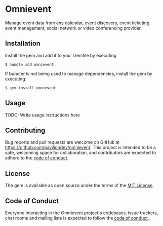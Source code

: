 # Omnievent

Manage event data from any calendar, event discovery, event ticketing, event management, social network or video conferencing provider.

## Installation

Install the gem and add it to your Gemfile by executing:

    $ bundle add omnievent

If bundler is not being used to manage dependencies, install the gem by executing:

    $ gem install omnievent

## Usage

TODO: Write usage instructions here

## Contributing

Bug reports and pull requests are welcome on GitHub at https://github.com/paviliondev/omnievent. This project is intended to be a safe, welcoming space for collaboration, and contributors are expected to adhere to the [code of conduct](https://github.com/paviliondev/omnievent/blob/main/CODE_OF_CONDUCT.md).

## License

The gem is available as open source under the terms of the [MIT License](https://opensource.org/licenses/MIT).

## Code of Conduct

Everyone interacting in the Omnievent project's codebases, issue trackers, chat rooms and mailing lists is expected to follow the [code of conduct](https://github.com/paviliondev/omnievent/blob/main/CODE_OF_CONDUCT.md).
